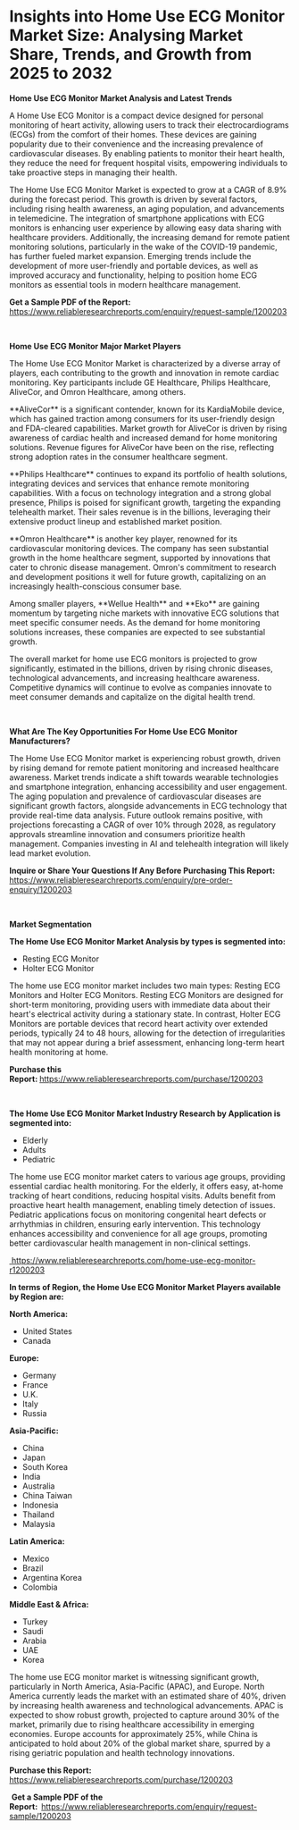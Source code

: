 <p><h1>Insights into Home Use ECG Monitor Market Size: Analysing Market Share, Trends, and Growth from 2025 to 2032</h1></p><p><strong>Home Use ECG Monitor Market Analysis and Latest Trends</strong></p>
<p><p>A Home Use ECG Monitor is a compact device designed for personal monitoring of heart activity, allowing users to track their electrocardiograms (ECGs) from the comfort of their homes. These devices are gaining popularity due to their convenience and the increasing prevalence of cardiovascular diseases. By enabling patients to monitor their heart health, they reduce the need for frequent hospital visits, empowering individuals to take proactive steps in managing their health.</p><p>The Home Use ECG Monitor Market is expected to grow at a CAGR of 8.9% during the forecast period. This growth is driven by several factors, including rising health awareness, an aging population, and advancements in telemedicine. The integration of smartphone applications with ECG monitors is enhancing user experience by allowing easy data sharing with healthcare providers. Additionally, the increasing demand for remote patient monitoring solutions, particularly in the wake of the COVID-19 pandemic, has further fueled market expansion. Emerging trends include the development of more user-friendly and portable devices, as well as improved accuracy and functionality, helping to position home ECG monitors as essential tools in modern healthcare management.</p></p>
<p><strong>Get a Sample PDF of the Report:&nbsp;</strong> <a href="https://www.reliableresearchreports.com/enquiry/request-sample/1200203?utm_campaign=3111&utm_medium=2&utm_source=Github&utm_content=ia&utm_term=13042025&utm_id=home-use-ecg-monitor">https://www.reliableresearchreports.com/enquiry/request-sample/1200203</a></p>
<p>&nbsp;</p>
<p><strong>Home Use ECG Monitor Major Market Players</strong></p>
<p><p>The Home Use ECG Monitor Market is characterized by a diverse array of players, each contributing to the growth and innovation in remote cardiac monitoring. Key participants include GE Healthcare, Philips Healthcare, AliveCor, and Omron Healthcare, among others. </p><p>**AliveCor** is a significant contender, known for its KardiaMobile device, which has gained traction among consumers for its user-friendly design and FDA-cleared capabilities. Market growth for AliveCor is driven by rising awareness of cardiac health and increased demand for home monitoring solutions. Revenue figures for AliveCor have been on the rise, reflecting strong adoption rates in the consumer healthcare segment.</p><p>**Philips Healthcare** continues to expand its portfolio of health solutions, integrating devices and services that enhance remote monitoring capabilities. With a focus on technology integration and a strong global presence, Philips is poised for significant growth, targeting the expanding telehealth market. Their sales revenue is in the billions, leveraging their extensive product lineup and established market position.</p><p>**Omron Healthcare** is another key player, renowned for its cardiovascular monitoring devices. The company has seen substantial growth in the home healthcare segment, supported by innovations that cater to chronic disease management. Omron's commitment to research and development positions it well for future growth, capitalizing on an increasingly health-conscious consumer base.</p><p>Among smaller players, **Wellue Health** and **Eko** are gaining momentum by targeting niche markets with innovative ECG solutions that meet specific consumer needs. As the demand for home monitoring solutions increases, these companies are expected to see substantial growth.</p><p>The overall market for home use ECG monitors is projected to grow significantly, estimated in the billions, driven by rising chronic diseases, technological advancements, and increasing healthcare awareness. Competitive dynamics will continue to evolve as companies innovate to meet consumer demands and capitalize on the digital health trend.</p></p>
<p>&nbsp;</p>
<p><strong>What Are The Key Opportunities For Home Use ECG Monitor Manufacturers?</strong></p>
<p><p>The Home Use ECG Monitor market is experiencing robust growth, driven by rising demand for remote patient monitoring and increased healthcare awareness. Market trends indicate a shift towards wearable technologies and smartphone integration, enhancing accessibility and user engagement. The aging population and prevalence of cardiovascular diseases are significant growth factors, alongside advancements in ECG technology that provide real-time data analysis. Future outlook remains positive, with projections forecasting a CAGR of over 10% through 2028, as regulatory approvals streamline innovation and consumers prioritize health management. Companies investing in AI and telehealth integration will likely lead market evolution.</p></p>
<p><strong>Inquire or Share Your Questions If Any Before Purchasing This Report:</strong> <a href="https://www.reliableresearchreports.com/enquiry/pre-order-enquiry/1200203?utm_campaign=3111&utm_medium=2&utm_source=Github&utm_content=ia&utm_term=13042025&utm_id=home-use-ecg-monitor">https://www.reliableresearchreports.com/enquiry/pre-order-enquiry/1200203</a></p>
<p>&nbsp;</p>
<p><strong>Market Segmentation</strong></p>
<p><strong>The Home Use ECG Monitor Market Analysis by types is segmented into:</strong></p>
<p><ul><li>Resting ECG Monitor</li><li>Holter ECG Monitor</li></ul></p>
<p><p>The home use ECG monitor market includes two main types: Resting ECG Monitors and Holter ECG Monitors. Resting ECG Monitors are designed for short-term monitoring, providing users with immediate data about their heart's electrical activity during a stationary state. In contrast, Holter ECG Monitors are portable devices that record heart activity over extended periods, typically 24 to 48 hours, allowing for the detection of irregularities that may not appear during a brief assessment, enhancing long-term heart health monitoring at home.</p></p>
<p><strong>Purchase this Report:&nbsp;</strong><a href="https://www.reliableresearchreports.com/purchase/1200203?utm_campaign=3111&utm_medium=2&utm_source=Github&utm_content=ia&utm_term=13042025&utm_id=home-use-ecg-monitor">https://www.reliableresearchreports.com/purchase/1200203</a></p>
<p>&nbsp;</p>
<p><strong>The Home Use ECG Monitor Market Industry Research by Application is segmented into:</strong></p>
<p><ul><li>Elderly</li><li>Adults</li><li>Pediatric</li></ul></p>
<p><p>The home use ECG monitor market caters to various age groups, providing essential cardiac health monitoring. For the elderly, it offers easy, at-home tracking of heart conditions, reducing hospital visits. Adults benefit from proactive heart health management, enabling timely detection of issues. Pediatric applications focus on monitoring congenital heart defects or arrhythmias in children, ensuring early intervention. This technology enhances accessibility and convenience for all age groups, promoting better cardiovascular health management in non-clinical settings.</p></p>
<p><a href="https://www.reliableresearchreports.com/home-use-ecg-monitor-r1200203?utm_campaign=3111&utm_medium=2&utm_source=Github&utm_content=ia&utm_term=13042025&utm_id=home-use-ecg-monitor">&nbsp;https://www.reliableresearchreports.com/home-use-ecg-monitor-r1200203</a></p>
<p><strong>In terms of Region, the Home Use ECG Monitor Market Players available by Region are:</strong></p>
<p>
    <p> <strong> North America: </strong>
        <ul>
            <li>United States</li>
            <li>Canada</li>
        </ul>
        </p> 
    <p> <strong> Europe: </strong>
        <ul>
            <li>Germany</li>
            <li>France</li>
            <li>U.K.</li>
            <li>Italy</li>
            <li>Russia</li>
        </ul>
        </p> 
    <p> <strong> Asia-Pacific: </strong>
        <ul>
            <li>China</li>
            <li>Japan</li>
            <li>South Korea</li>
            <li>India</li>
            <li>Australia</li>
            <li>China Taiwan</li>
            <li>Indonesia</li>
            <li>Thailand</li>
            <li>Malaysia</li>
        </ul>
        </p> 
    <p> <strong> Latin America: </strong>
        <ul>
            <li>Mexico</li>
            <li>Brazil</li>
            <li>Argentina Korea</li>
            <li>Colombia</li>
        </ul>
        </p> 
    <p> <strong> Middle East & Africa: </strong>
        <ul>
            <li>Turkey</li>
            <li>Saudi</li>
            <li>Arabia</li>
            <li>UAE</li>
            <li>Korea</li>
        </ul>
    </p>
    </p>
<p><p>The home use ECG monitor market is witnessing significant growth, particularly in North America, Asia-Pacific (APAC), and Europe. North America currently leads the market with an estimated share of 40%, driven by increasing health awareness and technological advancements. APAC is expected to show robust growth, projected to capture around 30% of the market, primarily due to rising healthcare accessibility in emerging economies. Europe accounts for approximately 25%, while China is anticipated to hold about 20% of the global market share, spurred by a rising geriatric population and health technology innovations.</p></p>
<p><strong>Purchase this Report: </strong><a href="https://www.reliableresearchreports.com/purchase/1200203?utm_campaign=3111&utm_medium=2&utm_source=Github&utm_content=ia&utm_term=13042025&utm_id=home-use-ecg-monitor">https://www.reliableresearchreports.com/purchase/1200203</a></p>
<p>&nbsp;<strong>Get a Sample PDF of the Report:&nbsp;&nbsp;</strong><a href="https://www.reliableresearchreports.com/enquiry/request-sample/1200203?utm_campaign=3111&utm_medium=2&utm_source=Github&utm_content=ia&utm_term=13042025&utm_id=home-use-ecg-monitor">https://www.reliableresearchreports.com/enquiry/request-sample/1200203</a></p>
<p><strong></strong></p>
<p><p></p><p></p><p></p></p>